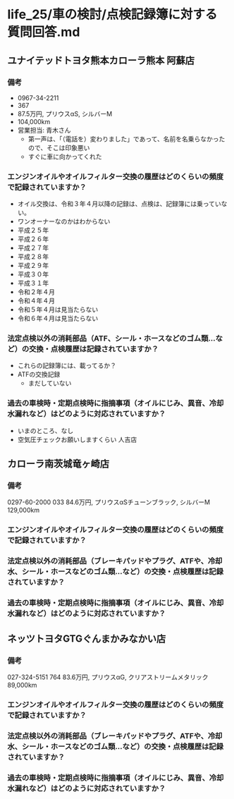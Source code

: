 # life_25/車の検討/点検記録簿に対する質問回答.md
## ユナイテッドトヨタ熊本カローラ熊本 阿蘇店
### 備考
- 0967-34-2211
- 367
- 87.5万円, プリウスαS, シルバーM
- 104,000km
- 営業担当: 青木さん
  - 第一声は、「（電話を）変わりました」であって、名前を名乗らなかったので、そこは印象悪い
  - すぐに車に向かってくれた
### エンジンオイルやオイルフィルター交換の履歴はどのくらいの頻度で記録されていますか？
- オイル交換は、令和３年４月以降の記録は、点検は、記録簿には乗っていない。
- ワンオーナーなのかはわからない
- 平成２５年
- 平成２６年
- 平成２７年
- 平成２８年
- 平成２９年
- 平成３０年
- 平成３１年
- 令和２年４月
- 令和４年４月
- 令和５年４月は見当たらない
- 令和６年４月は見当たらない

### 法定点検以外の消耗部品（ATF、シール・ホースなどのゴム類...など）の交換・点検履歴は記録されていますか？
- これらの記録簿には、載ってるか？
- ATFの交換記録
  - まだしていない

### 過去の車検時・定期点検時に指摘事項（オイルにじみ、異音、冷却水漏れなど）はどのように対応されていますか？
- いまのところ、なし
- 空気圧チェックお願いしますくらい
人吉店


## カローラ南茨城竜ヶ崎店
### 備考
0297-60-2000
033
84.6万円, プリウスαSチューンブラック, シルバーM
129,000km
### エンジンオイルやオイルフィルター交換の履歴はどのくらいの頻度で記録されていますか？
### 法定点検以外の消耗部品（ブレーキパッドやプラグ、ATFや、冷却水、シール・ホースなどのゴム類...など）の交換・点検履歴は記録されていますか？
### 過去の車検時・定期点検時に指摘事項（オイルにじみ、異音、冷却水漏れなど）はどのように対応されていますか？


## ネッツトヨタGTGぐんまかみなかい店
### 備考
027-324-5151
764
83.6万円, プリウスαG, クリアストリームメタリック
89,000km
### エンジンオイルやオイルフィルター交換の履歴はどのくらいの頻度で記録されていますか？
### 法定点検以外の消耗部品（ブレーキパッドやプラグ、ATFや、冷却水、シール・ホースなどのゴム類...など）の交換・点検履歴は記録されていますか？
### 過去の車検時・定期点検時に指摘事項（オイルにじみ、異音、冷却水漏れなど）はどのように対応されていますか？




